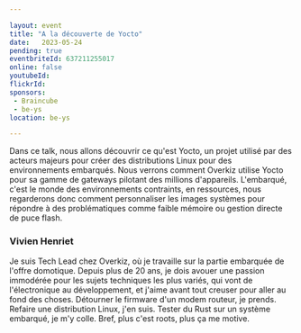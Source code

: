 ```yaml
---

layout: event
title: "A la découverte de Yocto"
date:   2023-05-24
pending: true
eventbriteId: 637211255017
online: false 
youtubeId: 
flickrId:
sponsors:
 - Braincube
 - be-ys
location: be-ys

---
```


Dans ce talk, nous allons découvrir ce qu'est Yocto, un projet utilisé par des acteurs majeurs pour créer des distributions Linux pour des environnements embarqués. Nous verrons comment Overkiz utilise Yocto pour sa gamme de gateways pilotant des millions d'appareils. L'embarqué, c'est le monde des environnements contraints, en ressources, nous regarderons donc comment personnaliser les images systèmes pour répondre à des problématiques comme faible mémoire ou gestion directe de puce flash.


### Vivien Henriet

Je suis Tech Lead chez Overkiz, où je travaille sur la partie embarquée de l'offre domotique.
Depuis plus de 20 ans, je dois avouer une passion immodérée pour les sujets techniques les plus variés, qui vont de l'électronique au développement, et j'aime avant tout creuser pour aller au fond des choses. Détourner le firmware d'un modem routeur, je prends. Refaire une distribution Linux, j'en suis. Tester du Rust sur un système embarqué, je m'y colle. Bref, plus c'est roots, plus ça me motive.


